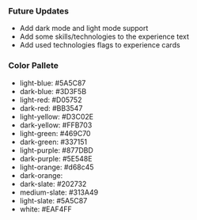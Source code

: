 ### Future Updates
* Add dark mode and light mode support
* Add some skills/technologies to the experience text
* Add used technologies flags to experience cards

### Color Pallete
* light-blue: #5A5C87
* dark-blue: #3D3F5B
* light-red: #D05752
* dark-red: #BB3547
* light-yellow: #D3C02E
* dark-yellow: #FFB703
* light-green: #469C70
* dark-green: #337151
* light-purple: #877DBD
* dark-purple: #5E548E
* light-orange: #d68c45
* dark-orange:
* dark-slate: #202732
* medium-slate: #313A49
* light-slate: #5A5C87
* white: #EAF4FF

